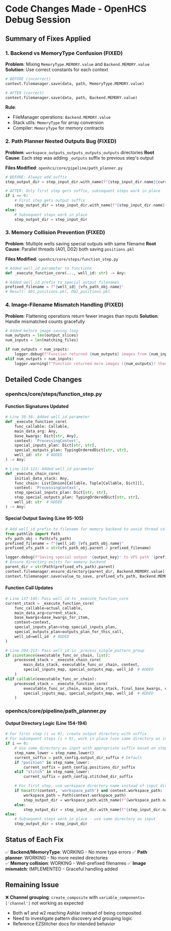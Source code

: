 # Code Changes Made - OpenHCS Debug Session

## Summary of Fixes Applied

### 1. Backend vs MemoryType Confusion (FIXED)
**Problem**: Mixing `MemoryType.MEMORY.value` and `Backend.MEMORY.value`
**Solution**: Use correct constants for each context

```python
# BEFORE (incorrect)
context.filemanager.save(data, path, MemoryType.MEMORY.value)

# AFTER (correct)  
context.filemanager.save(data, path, Backend.MEMORY.value)
```

**Rule**: 
- FileManager operations: `Backend.MEMORY.value`
- Stack utils: `MemoryType` for array conversion
- Compiler: `MemoryType` for memory contracts

### 2. Path Planner Nested Outputs Bug (FIXED)
**Problem**: `workspace_outputs_outputs_outputs_outputs` directories
**Root Cause**: Each step was adding `_outputs` suffix to previous step's output

**Files Modified**: `openhcs/core/pipeline/path_planner.py`

```python
# BEFORE: Always add suffix
step_output_dir = step_input_dir.with_name(f"{step_input_dir.name}{current_suffix}")

# AFTER: Only first step gets suffix, subsequent steps work in place
if i == 0:
    # First step gets output suffix
    step_output_dir = step_input_dir.with_name(f"{step_input_dir.name}{current_suffix}")
else:
    # Subsequent steps work in place
    step_output_dir = step_input_dir
```

### 3. Memory Collision Prevention (FIXED)
**Problem**: Multiple wells saving special outputs with same filename
**Root Cause**: Parallel threads (A01, D02) both saving `positions.pkl`

**Files Modified**: `openhcs/core/steps/function_step.py`

```python
# Added well_id parameter to functions
def _execute_function_core(..., well_id: str) -> Any:

# Added well_id prefix to special output filenames
prefixed_filename = f"{well_id}_{vfs_path_obj.name}"
# Result: A01_positions.pkl, D02_positions.pkl
```

### 4. Image-Filename Mismatch Handling (FIXED)
**Problem**: Flattening operations return fewer images than inputs
**Solution**: Handle mismatched counts gracefully

```python
# Added before image saving loop
num_outputs = len(output_slices)
num_inputs = len(matching_files)

if num_outputs < num_inputs:
    logger.debug(f"Function returned {num_outputs} images from {num_inputs} inputs - likely flattening operation")
elif num_outputs > num_inputs:
    logger.warning(f"Function returned more images ({num_outputs}) than inputs ({num_inputs}) - unexpected")
```

## Detailed Code Changes

### openhcs/core/steps/function_step.py

#### Function Signatures Updated
```python
# Line 30-38: Added well_id parameter
def _execute_function_core(
    func_callable: Callable,
    main_data_arg: Any,
    base_kwargs: Dict[str, Any],
    context: 'ProcessingContext',
    special_inputs_plan: Dict[str, str],
    special_outputs_plan: TypingOrderedDict[str, str],
    well_id: str  # ADDED
) -> Any:

# Line 114-121: Added well_id parameter  
def _execute_chain_core(
    initial_data_stack: Any,
    func_chain: List[Union[Callable, Tuple[Callable, Dict]]],
    context: 'ProcessingContext',
    step_special_inputs_plan: Dict[str, str],
    step_special_outputs_plan: TypingOrderedDict[str, str],
    well_id: str  # ADDED
) -> Any:
```

#### Special Output Saving (Line 95-105)
```python
# Add well_id prefix to filename for memory backend to avoid thread collisions
from pathlib import Path
vfs_path_obj = Path(vfs_path)
prefixed_filename = f"{well_id}_{vfs_path_obj.name}"
prefixed_vfs_path = str(vfs_path_obj.parent / prefixed_filename)

logger.debug(f"Saving special output '{output_key}' to VFS path '{prefixed_vfs_path}' (memory backend)")
# Ensure directory exists for memory backend
parent_dir = str(Path(prefixed_vfs_path).parent)
context.filemanager.ensure_directory(parent_dir, Backend.MEMORY.value)
context.filemanager.save(value_to_save, prefixed_vfs_path, Backend.MEMORY.value)
```

#### Function Call Updates
```python
# Line 137-145: Pass well_id to _execute_function_core
current_stack = _execute_function_core(
    func_callable=actual_callable,
    main_data_arg=current_stack,
    base_kwargs=base_kwargs_for_item,
    context=context,
    special_inputs_plan=step_special_inputs_plan,
    special_outputs_plan=outputs_plan_for_this_call,
    well_id=well_id  # ADDED
)

# Line 204-213: Pass well_id in _process_single_pattern_group
if isinstance(executable_func_or_chain, list):
    processed_stack = _execute_chain_core(
        main_data_stack, executable_func_or_chain, context,
        special_inputs_map, special_outputs_map, well_id  # ADDED
    )
elif callable(executable_func_or_chain):
    processed_stack = _execute_function_core(
        executable_func_or_chain, main_data_stack, final_base_kwargs, context,
        special_inputs_map, special_outputs_map, well_id  # ADDED
    )
```

### openhcs/core/pipeline/path_planner.py

#### Output Directory Logic (Line 154-194)
```python
# For first step (i == 0), create output directory with suffix
# For subsequent steps (i > 0), work in place (use same directory as input)
if i == 0:
    # Use same directory as input with appropriate suffix based on step name
    step_name_lower = step_name.lower()
    current_suffix = path_config.output_dir_suffix # Default
    if "position" in step_name_lower:
        current_suffix = path_config.positions_dir_suffix
    elif "stitch" in step_name_lower:
        current_suffix = path_config.stitched_dir_suffix

    # For first step, use workspace directory name instead of input directory name
    if hasattr(context, 'workspace_path') and context.workspace_path:
        workspace_path = Path(context.workspace_path)
        step_output_dir = workspace_path.with_name(f"{workspace_path.name}{current_suffix}")
    else:
        step_output_dir = step_input_dir.with_name(f"{step_input_dir.name}{current_suffix}")
else:
    # Subsequent steps work in place - use same directory as input
    step_output_dir = step_input_dir
```

## Status of Each Fix

✅ **Backend/MemoryType**: WORKING - No more type errors
✅ **Path planner**: WORKING - No more nested directories  
✅ **Memory collision**: WORKING - Well-prefixed filenames
✅ **Image mismatch**: IMPLEMENTED - Graceful handling added

## Remaining Issue

❌ **Channel grouping**: `create_composite` with `variable_components=['channel']` not working as expected
- Both w1 and w2 reaching Ashlar instead of being composited
- Need to investigate pattern discovery and grouping logic
- Reference EZStitcher docs for intended behavior

